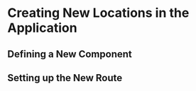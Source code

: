 # Creating New Locations in the Application

## Defining a New Component

## Setting up the New Route
